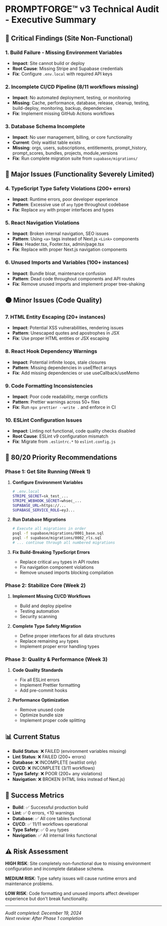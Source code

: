 # PROMPTFORGE™ v3 Technical Audit - Executive Summary

## 🚨 Critical Findings (Site Non-Functional)

### 1. **Build Failure - Missing Environment Variables**

- **Impact**: Site cannot build or deploy
- **Root Cause**: Missing Stripe and Supabase credentials
- **Fix**: Configure `.env.local` with required API keys

### 2. **Incomplete CI/CD Pipeline (8/11 workflows missing)**

- **Impact**: No automated deployment, testing, or monitoring
- **Missing**: Cache, performance, database, release, cleanup, testing, build-deploy, monitoring, backup, dependencies
- **Fix**: Implement missing GitHub Actions workflows

### 3. **Database Schema Incomplete**

- **Impact**: No user management, billing, or core functionality
- **Current**: Only waitlist table exists
- **Missing**: orgs, users, subscriptions, entitlements, prompt_history, prompt_scores, bundles, projects, module_versions
- **Fix**: Run complete migration suite from `supabase/migrations/`

## 🔴 Major Issues (Functionality Severely Limited)

### 4. **TypeScript Type Safety Violations (200+ errors)**

- **Impact**: Runtime errors, poor developer experience
- **Pattern**: Excessive use of `any` type throughout codebase
- **Fix**: Replace `any` with proper interfaces and types

### 5. **React Navigation Violations**

- **Impact**: Broken internal navigation, SEO issues
- **Pattern**: Using `<a>` tags instead of Next.js `<Link>` components
- **Files**: Header.tsx, Footer.tsx, admin/page.tsx
- **Fix**: Replace with proper Next.js navigation components

### 6. **Unused Imports and Variables (100+ instances)**

- **Impact**: Bundle bloat, maintenance confusion
- **Pattern**: Dead code throughout components and API routes
- **Fix**: Remove unused imports and implement proper tree-shaking

## 🟡 Minor Issues (Code Quality)

### 7. **HTML Entity Escaping (20+ instances)**

- **Impact**: Potential XSS vulnerabilities, rendering issues
- **Pattern**: Unescaped quotes and apostrophes in JSX
- **Fix**: Use proper HTML entities or JSX escaping

### 8. **React Hook Dependency Warnings**

- **Impact**: Potential infinite loops, stale closures
- **Pattern**: Missing dependencies in useEffect arrays
- **Fix**: Add missing dependencies or use useCallback/useMemo

### 9. **Code Formatting Inconsistencies**

- **Impact**: Poor code readability, merge conflicts
- **Pattern**: Prettier warnings across 50+ files
- **Fix**: Run `npx prettier --write .` and enforce in CI

### 10. **ESLint Configuration Issues**

- **Impact**: Linting not functional, code quality checks disabled
- **Root Cause**: ESLint v9 configuration mismatch
- **Fix**: Migrate from `.eslintrc.*` to `eslint.config.js`

## 🎯 80/20 Priority Recommendations

### **Phase 1: Get Site Running (Week 1)**

1. **Configure Environment Variables**

   ```bash
   # .env.local
   STRIPE_SECRET=sk_test_...
   STRIPE_WEBHOOK_SECRET=whsec_...
   SUPABASE_URL=https://...
   SUPABASE_SERVICE_ROLE=eyJ...
   ```

2. **Run Database Migrations**

   ```bash
   # Execute all migrations in order
   psql -f supabase/migrations/0001_base.sql
   psql -f supabase/migrations/0002_rls.sql
   # ... continue through all numbered migrations
   ```

3. **Fix Build-Breaking TypeScript Errors**
   - Replace critical `any` types in API routes
   - Fix navigation component violations
   - Remove unused imports blocking compilation

### **Phase 2: Stabilize Core (Week 2)**

1. **Implement Missing CI/CD Workflows**
   - Build and deploy pipeline
   - Testing automation
   - Security scanning

2. **Complete Type Safety Migration**
   - Define proper interfaces for all data structures
   - Replace remaining `any` types
   - Implement proper error handling types

### **Phase 3: Quality & Performance (Week 3)**

1. **Code Quality Standards**
   - Fix all ESLint errors
   - Implement Prettier formatting
   - Add pre-commit hooks

2. **Performance Optimization**
   - Remove unused code
   - Optimize bundle size
   - Implement proper code splitting

## 📊 Current Status

- **Build Status**: ❌ FAILED (environment variables missing)
- **Lint Status**: ❌ FAILED (200+ errors)
- **Database**: ❌ INCOMPLETE (waitlist only)
- **CI/CD**: ❌ INCOMPLETE (3/11 workflows)
- **Type Safety**: ❌ POOR (200+ any violations)
- **Navigation**: ❌ BROKEN (HTML links instead of Next.js)

## 🚀 Success Metrics

- **Build**: ✅ Successful production build
- **Lint**: ✅ 0 errors, <10 warnings
- **Database**: ✅ All core tables functional
- **CI/CD**: ✅ 11/11 workflows operational
- **Type Safety**: ✅ 0 `any` types
- **Navigation**: ✅ All internal links functional

## ⚠️ Risk Assessment

**HIGH RISK**: Site completely non-functional due to missing environment configuration and incomplete database schema.

**MEDIUM RISK**: Type safety issues will cause runtime errors and maintenance problems.

**LOW RISK**: Code formatting and unused imports affect developer experience but don't break functionality.

---

_Audit completed: December 19, 2024_  
_Next review: After Phase 1 completion_
